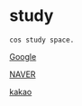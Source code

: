 # study

    cos study space.

[Google](https://www.google.com)

[NAVER](https://www.naver.com)

[kakao](https://www.kakaocorp.com)